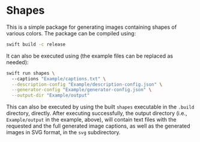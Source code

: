 # Shapes

This is a simple package for generating images containing 
shapes of various colors. The package can be compiled using:

```bash
swift build -c release
```

It can also be executed using (the example files can be 
replaced as needed):

```bash
swift run shapes \ 
  --captions "Example/captions.txt" \
  --description-config "Example/description-config.json" \
  --generator-config "Example/generator-config.json" \
  --output-dir "Example/output"
```

This can also be executed by using the built `shapes` 
executable in the `.build` directory, directly. After 
executing successfully, the output directory (i.e.,  
`Example/output` in the example, above),  will contain 
text files with the requested and the full generated 
image captions, as well as the generated images in SVG 
format, in the `svg` subdirectory.

